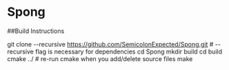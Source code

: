 # Spong

##Build Instructions

git clone --recursive https://github.com/SemicolonExpected/Spong.git # --recursive flag is necessary for dependencies
cd Spong
mkdir build
cd build
cmake ../ # re-run cmake when you add/delete source files
make
